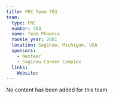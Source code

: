 ```yaml
---
title: FRC Team 703
team:
  type: FRC
  number: 703
  name: Team Phoenix
  rookie_year: 2001
  location: Saginaw, Michigan, USA
  sponsors:
    - Nexteer
    - Saginaw Career Complex
  links:
    Website: 
---
```

No content has been added for this team